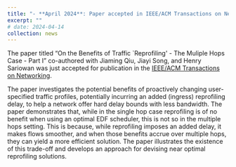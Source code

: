 ```yaml
---
title: "- **April 2024**: Paper accepted in IEEE/ACM Transactions on Networking"
excerpt: ""
# date: 2024-04-14
collection: news
---
```

  
The paper titled “On the Benefits of Traffic `Reprofiling' - The Muliple Hops Case - Part I” co-authored with Jiaming Qiu, Jiayi Song, and Henry Sariowan was just accepted for publication in the [IEEE/ACM Transactions on Networking](https://dl.acm.org/journal/ton).

The paper investigates the potential benefits of proactively changing user-specified traffic profiles, potentially incurring an added (ingress) reprofiling delay, to help a network offer hard delay bounds 
with less bandwidth.  The paper demonstrates that, while in the single hop case reprofiling is of no benefit when using an optimal EDF scheduler, this is not so in the multiple hops setting. 
This is because, while reprofiling imposes an added delay, it makes flows smoother, and when those benefits accrue over multiple hops, they can yield a more efficient solution.
The paper illustrates the existence of this trade-off and develops an approach for devising near optimal reprofiling solutions. 
